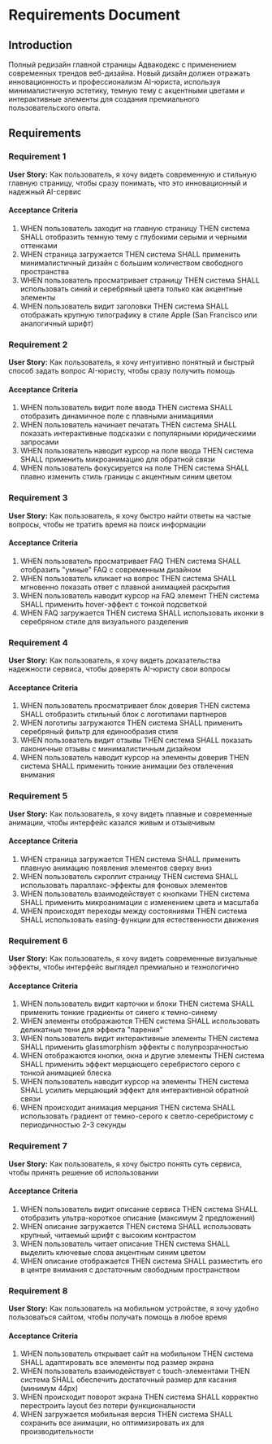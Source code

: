 # Requirements Document

## Introduction

Полный редизайн главной страницы Адвакодекс с применением современных трендов веб-дизайна. Новый дизайн должен отражать инновационность и профессионализм AI-юриста, используя минималистичную эстетику, темную тему с акцентными цветами и интерактивные элементы для создания премиального пользовательского опыта.

## Requirements

### Requirement 1

**User Story:** Как пользователь, я хочу видеть современную и стильную главную страницу, чтобы сразу понимать, что это инновационный и надежный AI-сервис

#### Acceptance Criteria

1. WHEN пользователь заходит на главную страницу THEN система SHALL отобразить темную тему с глубокими серыми и черными оттенками
2. WHEN страница загружается THEN система SHALL применить минималистичный дизайн с большим количеством свободного пространства
3. WHEN пользователь просматривает страницу THEN система SHALL использовать синий и серебряный цвета только как акцентные элементы
4. WHEN пользователь видит заголовки THEN система SHALL отображать крупную типографику в стиле Apple (San Francisco или аналогичный шрифт)

### Requirement 2

**User Story:** Как пользователь, я хочу интуитивно понятный и быстрый способ задать вопрос AI-юристу, чтобы сразу получить помощь

#### Acceptance Criteria

1. WHEN пользователь видит поле ввода THEN система SHALL отобразить динамичное поле с плавными анимациями
2. WHEN пользователь начинает печатать THEN система SHALL показать интерактивные подсказки с популярными юридическими запросами
3. WHEN пользователь наводит курсор на поле ввода THEN система SHALL применить микроанимацию для обратной связи
4. WHEN пользователь фокусируется на поле THEN система SHALL плавно изменить стиль границы с акцентным синим цветом

### Requirement 3

**User Story:** Как пользователь, я хочу быстро найти ответы на частые вопросы, чтобы не тратить время на поиск информации

#### Acceptance Criteria

1. WHEN пользователь просматривает FAQ THEN система SHALL отобразить "умные" FAQ с современным дизайном
2. WHEN пользователь кликает на вопрос THEN система SHALL мгновенно показать ответ с плавной анимацией раскрытия
3. WHEN пользователь наводит курсор на FAQ элемент THEN система SHALL применить hover-эффект с тонкой подсветкой
4. WHEN FAQ загружается THEN система SHALL использовать иконки в серебряном стиле для визуального разделения

### Requirement 4

**User Story:** Как пользователь, я хочу видеть доказательства надежности сервиса, чтобы доверять AI-юристу свои вопросы

#### Acceptance Criteria

1. WHEN пользователь просматривает блок доверия THEN система SHALL отобразить стильный блок с логотипами партнеров
2. WHEN логотипы загружаются THEN система SHALL применить серебряный фильтр для единообразия стиля
3. WHEN пользователь видит отзывы THEN система SHALL показать лаконичные отзывы с минималистичным дизайном
4. WHEN пользователь наводит курсор на элементы доверия THEN система SHALL применить тонкие анимации без отвлечения внимания

### Requirement 5

**User Story:** Как пользователь, я хочу видеть плавные и современные анимации, чтобы интерфейс казался живым и отзывчивым

#### Acceptance Criteria

1. WHEN страница загружается THEN система SHALL применить плавную анимацию появления элементов сверху вниз
2. WHEN пользователь скроллит страницу THEN система SHALL использовать параллакс-эффекты для фоновых элементов
3. WHEN пользователь взаимодействует с кнопками THEN система SHALL применить микроанимации с изменением цвета и масштаба
4. WHEN происходят переходы между состояниями THEN система SHALL использовать easing-функции для естественности движения

### Requirement 6

**User Story:** Как пользователь, я хочу видеть современные визуальные эффекты, чтобы интерфейс выглядел премиально и технологично

#### Acceptance Criteria

1. WHEN пользователь видит карточки и блоки THEN система SHALL применить тонкие градиенты от синего к темно-синему
2. WHEN элементы отображаются THEN система SHALL использовать деликатные тени для эффекта "парения"
3. WHEN пользователь видит интерактивные элементы THEN система SHALL применить glassmorphism эффекты с полупрозрачностью
4. WHEN отображаются кнопки, окна и другие элементы THEN система SHALL применить эффект мерцающего серебристого серого с тонкой анимацией блеска
5. WHEN пользователь наводит курсор на элементы THEN система SHALL усилить мерцающий эффект для интерактивной обратной связи
6. WHEN происходит анимация мерцания THEN система SHALL использовать градиент от темно-серого к светло-серебристому с периодичностью 2-3 секунды

### Requirement 7

**User Story:** Как пользователь, я хочу быстро понять суть сервиса, чтобы принять решение об использовании

#### Acceptance Criteria

1. WHEN пользователь видит описание сервиса THEN система SHALL отобразить ультра-короткое описание (максимум 2 предложения)
2. WHEN описание загружается THEN система SHALL использовать крупный, читаемый шрифт с высоким контрастом
3. WHEN пользователь читает описание THEN система SHALL выделить ключевые слова акцентным синим цветом
4. WHEN описание отображается THEN система SHALL разместить его в центре внимания с достаточным свободным пространством

### Requirement 8

**User Story:** Как пользователь на мобильном устройстве, я хочу удобно пользоваться сайтом, чтобы получать помощь в любое время

#### Acceptance Criteria

1. WHEN пользователь открывает сайт на мобильном THEN система SHALL адаптировать все элементы под размер экрана
2. WHEN пользователь взаимодействует с touch-элементами THEN система SHALL обеспечить достаточный размер для касания (минимум 44px)
3. WHEN происходит поворот экрана THEN система SHALL корректно перестроить layout без потери функциональности
4. WHEN загружается мобильная версия THEN система SHALL сохранить все анимации, но оптимизировать их для производительности